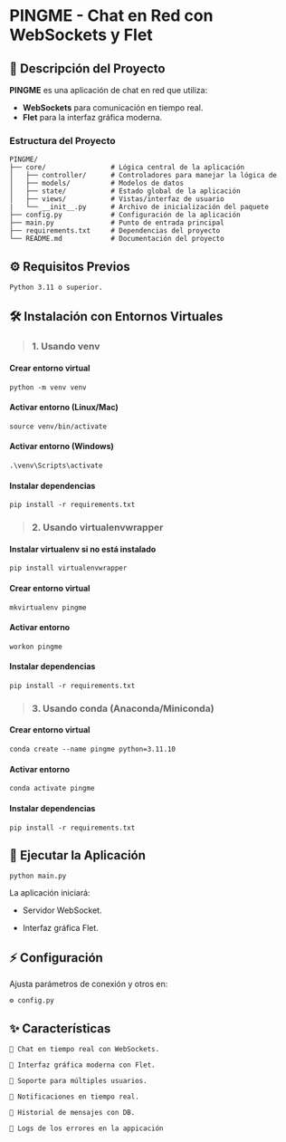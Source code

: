 # PINGME - Chat en Red con WebSockets y Flet  

## 📝 Descripción del Proyecto  
**PINGME** es una aplicación de chat en red que utiliza:  
- **WebSockets** para comunicación en tiempo real.  
- **Flet** para la interfaz gráfica moderna.  

### Estructura del Proyecto  
```plaintext
PINGME/
├── core/                # Lógica central de la aplicación
│   ├── controller/      # Controladores para manejar la lógica de 
│   ├── models/          # Modelos de datos
│   ├── state/           # Estado global de la aplicación
│   ├── views/           # Vistas/interfaz de usuario
|   └── __init__.py      # Archivo de inicialización del paquete
├── config.py            # Configuración de la aplicación
├── main.py              # Punto de entrada principal
├── requirements.txt     # Dependencias del proyecto
└── README.md            # Documentación del proyecto
```

## ⚙️ Requisitos Previos

    Python 3.11 o superior.

## 🛠️ Instalación con Entornos Virtuales

> ### 1. Usando venv

#### Crear entorno virtual
`python -m venv venv`

#### Activar entorno (Linux/Mac)
`source venv/bin/activate`

#### Activar entorno (Windows)
`.\venv\Scripts\activate`

#### Instalar dependencias
`pip install -r requirements.txt`

> ### 2. Usando virtualenvwrapper

#### Instalar virtualenv si no está instalado
`pip install virtualenvwrapper`

#### Crear entorno virtual
`mkvirtualenv pingme
`

#### Activar entorno
`workon pingme
`

#### Instalar dependencias
`pip install -r requirements.txt
`
> ### 3. Usando conda (Anaconda/Miniconda)

#### Crear entorno virtual
`conda create --name pingme python=3.11.10
`
#### Activar entorno
`conda activate pingme
`
#### Instalar dependencias
`pip install -r requirements.txt
`

## 🚀 Ejecutar la Aplicación

`python main.py`

La aplicación iniciará:

 - Servidor WebSocket.

 - Interfaz gráfica Flet.

## ⚡ Configuración

Ajusta parámetros de conexión y otros en:

    ⚙️ config.py

## ✨ Características

    💬 Chat en tiempo real con WebSockets.

    🎨 Interfaz gráfica moderna con Flet.

    👥 Soporte para múltiples usuarios.

    🔔 Notificaciones en tiempo real.

    📜 Historial de mensajes con DB.

    📝 Logs de los errores en la appicación
